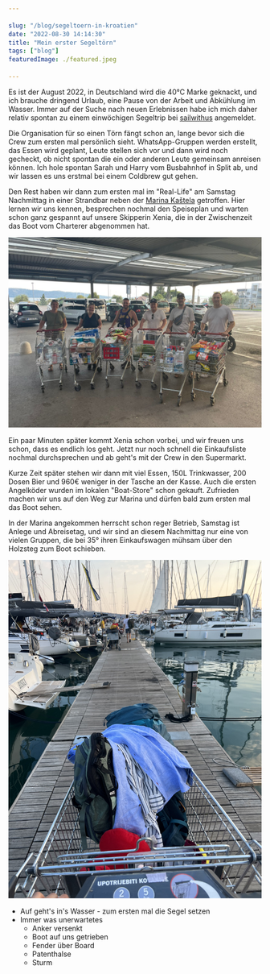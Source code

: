 ```yaml
---

slug: "/blog/segeltoern-in-kroatien"
date: "2022-08-30 14:14:30"
title: "Mein erster Segeltörn"
tags: ["blog"]
featuredImage: ./featured.jpeg

---
```


Es ist der August 2022, in Deutschland wird die 40°C Marke geknackt, und ich brauche dringend Urlaub, eine Pause von der Arbeit und Abkühlung im Wasser. Immer auf der Suche nach neuen Erlebnissen habe ich mich daher relativ spontan zu einem einwöchigen Segeltrip bei [sailwithus](https://www.sailwithus.de/) angemeldet.

Die Organisation für so einen Törn fängt schon an, lange bevor sich die Crew zum ersten mal persönlich sieht. WhatsApp-Gruppen werden erstellt, das Essen wird geplant, Leute stellen sich vor und dann wird noch gecheckt, ob nicht spontan die ein oder anderen Leute gemeinsam anreisen können. Ich hole spontan Sarah und Harry vom Busbahnhof in Split ab, und wir lassen es uns erstmal bei einem Coldbrew gut gehen.

Den Rest haben wir dann zum ersten mal im "Real-Life" am Samstag Nachmittag in einer Strandbar neben der [Marina Kaštela](https://www.marina-kastela.hr/) getroffen. Hier lernen wir uns kennen, besprechen nochmal den Speiseplan und warten schon ganz gespannt auf unsere Skipperin Xenia, die in der Zwischenzeit das Boot vom Charterer abgenommen hat.

![die-einkaufscrew](./die-einkaufscrew.jpg)

Ein paar Minuten später kommt Xenia schon vorbei, und wir freuen uns schon, dass es endlich los geht. Jetzt nur noch schnell die Einkaufsliste nochmal durchsprechen und ab geht's mit der Crew in den Supermarkt.

Kurze Zeit später stehen wir dann mit viel Essen, 150L Trinkwasser, 200 Dosen Bier und 960€ weniger in der Tasche an der Kasse. Auch die ersten Angelköder wurden im lokalen "Boat-Store" schon gekauft. Zufrieden machen wir uns auf den Weg zur Marina und dürfen bald zum ersten mal das Boot sehen.

In der Marina angekommen herrscht schon reger Betrieb, Samstag ist Anlege und Abreisetag, und wir sind an diesem Nachmittag nur eine von vielen Gruppen, die bei 35° ihren Einkaufswagen mühsam über den Holzsteg zum Boot schieben.

![einkaufswagen-auf-steg](./einkaufswagen-auf-steg.jpeg)



- Auf geht's in's Wasser - zum ersten mal die Segel setzen
- Immer was unerwartetes
  - Anker versenkt
  - Boot auf uns getrieben
  - Fender über Board
  - Patenthalse
  - Sturm
